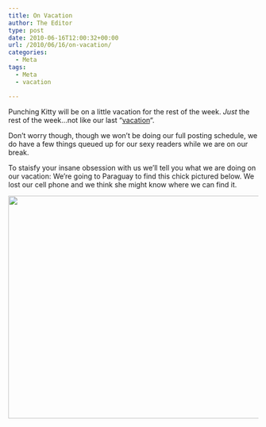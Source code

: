 ```yaml
---
title: On Vacation
author: The Editor
type: post
date: 2010-06-16T12:00:32+00:00
url: /2010/06/16/on-vacation/
categories:
  - Meta
tags:
  - Meta
  - vacation

---
```

Punching Kitty will be on a little vacation for the rest of the week. _Just_ the rest of the week&#8230;not like our last &#8220;<a href="http://punchingkitty.com/2009/06/27/yeah-were-back/" target="_blank">vacation</a>&#8220;.

Don&#8217;t worry though, though we won&#8217;t be doing our full posting schedule, we do have a few things queued up for our sexy readers while we are on our break.

To staisfy your insane obsession with us we&#8217;ll tell you what we are doing on our vacation: We&#8217;re going to Paraguay to find this chick pictured below. We lost our cell phone and we think she might know where we can find it.

<a rel="attachment wp-att-5034" href="http://punchingkitty.com/2010/06/16/on-vacation/paraguaygirlissuperhot/"><img class="aligncenter size-full wp-image-5034" title="paraguaygirlissuperhot" src="http://media.punchingkitty.com/wordpress/2010/06/paraguaygirlissuperhot.jpg?filter=full" alt="" width="600" height="449" /></a>